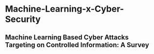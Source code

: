 # Machine-Learning-x-Cyber-Security

## Machine Learning Based Cyber Attacks Targeting on Controlled Information: A Survey


